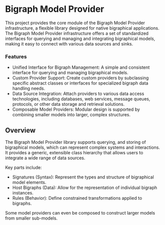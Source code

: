 # Bigraph Model Provider

This project provides the core module of the Bigraph Model Provider infrastructure, a flexible library designed for native bigraphical applications. 
The Bigraph Model Provider infrastructure offers a set of standardized interfaces for querying and managing and integrating bigraphical models, making it easy to connect with various data sources and sinks.

### Features
- Unified Interface for Bigraph Management: A simple and consistent interface for querying and managing bigraphical models.
- Custom Provider Support: Create custom providers by subclassing specific abstract classes or interfaces for specialized bigraph data handling needs.
- Data Source Integration: Attach providers to various data access technologies, including databases, web services, message queues, protocols, or other data storage and retrieval solutions.
- Composable Model Providers: Modular design is supported by combining smaller models into larger, complex structures.

## Overview

The Bigraph Model Provider library supports querying, and storing of bigraphical models, which can represent complex systems and interactions. 
It provides a generic, extensible class hierarchy that allows users to integrate a wide range of data sources.

Key parts include:
- Signatures (Syntax): Represent the types and structure of bigraphical model elements.
- Host Bigraphs (Data): Allow for the representation of individual bigraph instances.
- Rules (Behavior): Define constrained transformations applied to bigraphs.

Some model providers can even be composed to construct larger models from smaller sub-models.